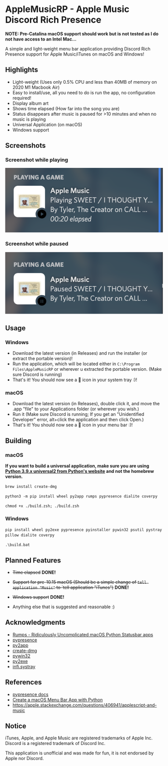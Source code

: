 # AppleMusicRP - Apple Music Discord Rich Presence

**NOTE: Pre-Catalina macOS support should work but is not tested as I do not have access to an Intel Mac...**

A simple and light-weight menu bar application providing Discord Rich Presence support for Apple Music/iTunes on macOS and Windows!

## Highlights

- Light-weight (Uses only 0.5% CPU and less than 40MB of memory on 2020 M1 Macbook Air)
- Easy to install/use, all you need to do is run the app, no configuration required!
- Display album art
- Shows time elapsed (How far into the song you are)
- Status disappears after music is paused for >10 minutes and when no music is playing
- Universal Application (on macOS)
- Windows support

## Screenshots

### Screenshot while playing

![Screenshot while playing](screenshots/screenshot1.png)

### Screenshot while paused

![Screenshot while paused](screenshots/screenshot2.png)

## Usage

### Windows

- Download the latest version (in Releases) and run the installer (or extract the portable version)! 
- Run the application, which will be located either in `C:\Program Files\AppleMusicRP` or wherever u extracted the portable version. (Make sure Discord is running)
- That's it! You should now see a 🎵 icon in your system tray :)!

### macOS

- Download the latest version (in Releases), double click it, and move the .app "file" to your Applications folder (or wherever you wish.)
- Run it (Make sure Discord is running; If you get an "Unidentified Developer" error, alt+click the application and then click Open.)
- That's it! You should now see a 🎵 icon in your menu bar :)!

## Building
### macOS

**If you want to build a universal application, make sure you are using [Python 3.9.x universal2 from Python's website](https://www.python.org/downloads/macos/) and not the homebrew version.**

`brew install create-dmg`

`python3 -m pip install wheel py2app rumps pypresence dialite coverpy`

`chmod +x ./build.zsh; ./build.zsh`

### Windows

`pip install wheel py2exe pypresence pyinstaller pywin32 psutil pystray pillow dialite coverpy`

`.\build.bat`

## Planned Features

- ~~Time elapsed~~ **DONE!**

- ~~Support for pre-10.15 macOS (Should be a simple change of `tell application "Music"` to `tell application "iTunes")~~ **DONE!**

- ~~Windows support~~ **DONE!**

- Anything else that is suggested and reasonable :)

## Acknowledgments

- [Rumps - Ridiculously Uncomplicated macOS Python Statusbar apps](https://github.com/jaredks/rumps)
- [pypresence](https://github.com/qwertyquerty/pypresence)
- [py2app](https://github.com/ronaldoussoren/py2app/)
- [create-dmg](https://github.com/create-dmg/create-dmg)
- [pywin32](https://github.com/mhammond/pywin32)
- [py2exe](https://www.py2exe.org/)
- [infi.systray](https://github.com/Infinidat/infi.systray)
  
## References

- [pypresence docs](https://qwertyquerty.github.io/pypresence/html/index.html)
- [Create a macOS Menu Bar App with Python](https://camillovisini.com/article/create-macos-menu-bar-app-pomodoro/#project-setup)
- <https://apple.stackexchange.com/questions/406941/applescript-and-music>

## Notice

iTunes, Apple, and Apple Music are registered trademarks of Apple Inc.
Discord is a registered trademark of Discord Inc.

This application is unofficial and was made for fun, it is not endorsed by Apple nor Discord.
